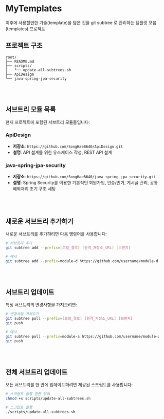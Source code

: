 # MyTemplates
이후에 사용할만한 기술(template)을 담은 깃을 git subtree 로 관리하는 템플릿 모음(templates) 프로젝트

## 프로젝트 구조

```
root/
├── README.md
├── scripts/
│   └── update-all-subtrees.sh
├── ApiDesign
└── java-spring-jpa-security
```
<br><br>

## 서브트리 모듈 목록
현재 프로젝트에 포함된 서브트리 모듈들입니다:

### ApiDesign
- **저장소**: `https://github.com/SongHae8640/ApiDesign.git`
- **설명**: API 설계를 위한 유스케이스 작성, REST API 설계

### java-spring-jpa-security
- **저장소**: `https://github.com/SongHae8640/java-spring-jpa-security.git`
- **설명**: Spring Security를 이용한 기본적인 회원가입, 인증/인가, 게시글 관리, 공통 예외처리 초기 구조 세팅
<br><br><br><br>


## 새로운 서브트리 추가하기

새로운 서브트리를 추가하려면 다음 명령어를 사용합니다:

```bash
# 서브트리 추가
git subtree add --prefix=[로컬_경로] [원격_저장소_URL] [브랜치]

# 예시
git subtree add --prefix=module-d https://github.com/username/module-d.git main
```
<br><br>

## 서브트리 업데이트

특정 서브트리의 변경사항을 가져오려면:

```bash
# 변경사항 가져오기
git subtree pull --prefix=[로컬_경로] [원격_저장소_URL] [브랜치]
git push

# 예시
git subtree pull --prefix=module-a https://github.com/username/module-a.git main
git push
```
<br><br>

## 전체 서브트리 업데이트

모든 서브트리를 한 번에 업데이트하려면 제공된 스크립트를 사용합니다:

```bash
# 스크립트 실행 권한 부여
chmod +x scripts/update-all-subtrees.sh

# 스크립트 실행
./scripts/update-all-subtrees.sh
```
